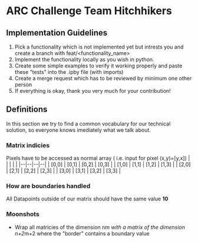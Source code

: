 # ARC Challenge Team Hitchhikers
## Implementation Guidelines
1. Pick a functionality which is not implemented yet but intrests you and create a branch with feat/<functionality_name>
2. Implement the functionality locally as you wish in python.
3. Create some simple examples to verify it working properly and paste these "tests" into the .ipby file (with imports)
4. Create a merge request which has to be reviewed by minimum one other person
5. If everything is okay, thank you very much for your contribution!

## Definitions
In this section we try to find a common vocabulary for our technical solution, so everyone knows imediately what we talk about.
 
### Matrix indicies
Pixels have to be accessed as normal array ( i.e. input for pixel (x,y)=[y,x])
|  |  |  |  |
|--|--|--|--|
| [0,0] | [0,1] | [0,2] | [0,3] |
| [1,0] | [1,1] | [1,2] | [1,3] |
| [2,0] | [2,1] | [2,2] | [2,3] |
| [3,0] | [3,1] | [3,2] | [3,3] |

### How are boundaries handled
All Datapoints outside of our matrix should have the same value **10**


### Moonshots
* Wrap all matricies of the dimension n*m with a matrix of the dimension n+2*m+2 where the "border" contains a boundary value